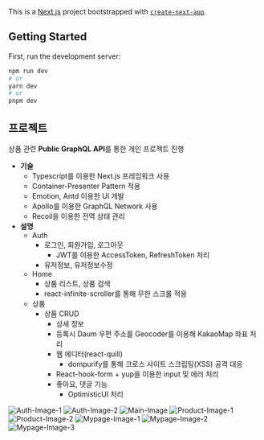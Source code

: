 This is a [Next.js](https://nextjs.org/) project bootstrapped with [`create-next-app`](https://github.com/vercel/next.js/tree/canary/packages/create-next-app).

## Getting Started

First, run the development server:

```bash
npm run dev
# or
yarn dev
# or
pnpm dev
```

## 프로젝트

상품 관련 **Public GraphQL API**를 통한 개인 프로젝트 진행

- **기술**
  - Typescript를 이용한 Next.js 프레임워크 사용
  - Container-Presenter Pattern 적용
  - Emotion, Antd 이용한 UI 개발
  - Apollo를 이용한 GraphQL Network 사용
  - Recoil을 이용한 전역 상태 관리
- **설명**
  - Auth
    - 로그인, 회원가입, 로그아웃
      - JWT를 이용한 AccessToken, RefreshToken 처리
    - 유저정보, 유저정보수정
  - Home
    - 상품 리스트, 상품 검색
    - react-infinite-scroller를 통해 무한 스크롤 적용
  - 상품
    - 상품 CRUD
      - 상세 정보
      - 등록시 Daum 우편 주소를 Geocoder를 이용해 KakaoMap 좌표 처리
      - 웹 에디터(react-quill)
        - dompurify를 통해 크로스 사이트 스크립팅(XSS) 공격 대응
      - React-hook-form + yup을 이용한 input 및 에러 처리
      - 좋아요, 댓글 기능
        - OptimisticUI 처리

![Auth-Image-1](./public/readme/auth-1.png)
![Auth-Image-2](./public/readme/auth-2.png)
![Main-Image](./public/readme/main-1.png)
![Product-Image-1](./public/readme/product-1.png)
![Product-Image-2](./public/readme/product-2.png)
![Mypage-Image-1](./public/readme/mypage-1.png)
![Mypage-Image-2](./public/readme/mypage-2.png)
![Mypage-Image-3](./public/readme/mypage-3.png)
